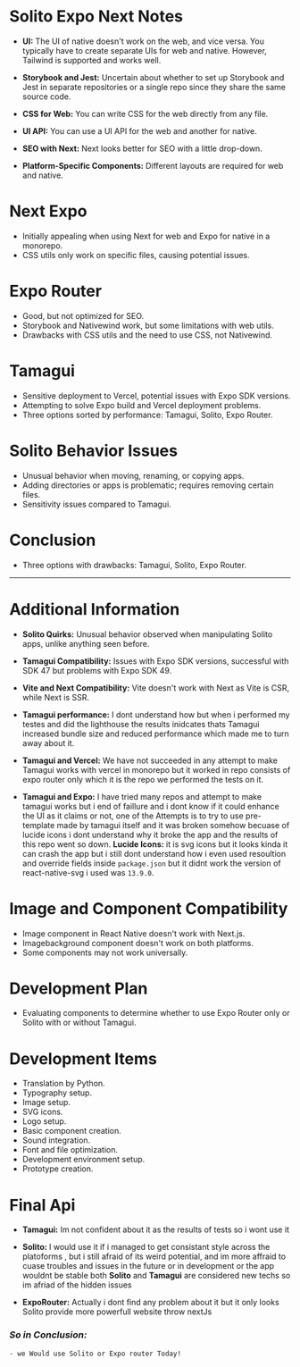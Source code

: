 # Solito Expo Next Notes

- **UI:** The UI of native doesn't work on the web, and vice versa. You typically have to create separate UIs for web and native. However, Tailwind is supported and works well.

- **Storybook and Jest:** Uncertain about whether to set up Storybook and Jest in separate repositories or a single repo since they share the same source code.

- **CSS for Web:** You can write CSS for the web directly from any file.

- **UI API:** You can use a UI API for the web and another for native.

- **SEO with Next:** Next looks better for SEO with a little drop-down.

- **Platform-Specific Components:** Different layouts are required for web and native.

# Next Expo

- Initially appealing when using Next for web and Expo for native in a monorepo.
- CSS utils only work on specific files, causing potential issues.

# Expo Router

- Good, but not optimized for SEO.
- Storybook and Nativewind work, but some limitations with web utils.
- Drawbacks with CSS utils and the need to use CSS, not Nativewind.

# Tamagui

- Sensitive deployment to Vercel, potential issues with Expo SDK versions.
- Attempting to solve Expo build and Vercel deployment problems.
- Three options sorted by performance: Tamagui, Solito, Expo Router.

# Solito Behavior Issues

- Unusual behavior when moving, renaming, or copying apps.
- Adding directories or apps is problematic; requires removing certain files.
- Sensitivity issues compared to Tamagui.

# Conclusion

- Three options with drawbacks: Tamagui, Solito, Expo Router.

---

# Additional Information

- **Solito Quirks:** Unusual behavior observed when manipulating Solito apps, unlike anything seen before.

- **Tamagui Compatibility:** Issues with Expo SDK versions, successful with SDK 47 but problems with Expo SDK 49.

- **Vite and Next Compatibility:** Vite doesn't work with Next as Vite is CSR, while Next is SSR.

- **Tamagui performance:** I dont understand how but when i performed my testes and did the lighthouse the results inidcates    thats Tamagui increased bundle size and reduced performance which made me to turn away about it.

- **Tamagui and Vercel:** We have not succeeded in any attempt to make Tamagui works with vercel in monorepo but it worked in repo consists of expo router only which it is the repo we performed the tests on it.

- **Tamagui and Expo:** I have tried many repos and attempt to make tamagui works but i end of faillure and i dont know if it could enhance the UI as it claims or not, one of the Attempts is to try to use pre-template made by tamagui itself and it was broken somehow becuase of lucide icons i dont understand why it broke the app and the results of this repo went so down.
**Lucide Icons:** it is svg icons but it looks kinda it can crash the app but i still dont understand how i even used resoultion and override fields inside `package.json` but it didnt work the version of react-native-svg i used was `13.9.0`.

# Image and Component Compatibility

- Image component in React Native doesn't work with Next.js.
- Imagebackground component doesn't work on both platforms.
- Some components may not work universally.

# Development Plan

- Evaluating components to determine whether to use Expo Router only or Solito with or without Tamagui.

# Development Items

- Translation by Python.
- Typography setup.
- Image setup.
- SVG icons.
- Logo setup.
- Basic component creation.
- Sound integration.
- Font and file optimization.
- Development environment setup.
- Prototype creation.

# Final Api

- **Tamagui:** Im not confident about it as the results of tests so i wont use it

- **Solito:** I would use it if i managed to get consistant style across the platoforms , but i still afraid of its weird potential, and im more affraid to cuase troubles and issues in the future or in development or the app wouldnt be stable
both **Solito** and **Tamagui** are considered new techs so im afriad of the hidden issues

- **ExpoRouter:** Actually i dont find any problem about it but it only looks Solito provide more powerfull website throw nextJs

### ***So in Conclusion:***
    - we Would use Solito or Expo router Today!
